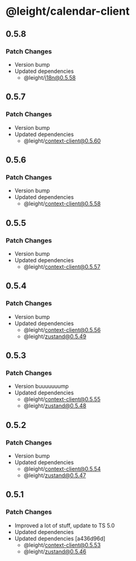 # @leight/calendar-client

## 0.5.8

### Patch Changes

- Version bump
- Updated dependencies
    - @leight/i18n@0.5.58

## 0.5.7

### Patch Changes

- Version bump
- Updated dependencies
    - @leight/context-client@0.5.60

## 0.5.6

### Patch Changes

- Version bump
- Updated dependencies
    - @leight/context-client@0.5.58

## 0.5.5

### Patch Changes

- Version bump
- Updated dependencies
    - @leight/context-client@0.5.57

## 0.5.4

### Patch Changes

- Version bump
- Updated dependencies
    - @leight/context-client@0.5.56
    - @leight/zustand@0.5.49

## 0.5.3

### Patch Changes

- Version buuuuuuump
- Updated dependencies
    - @leight/context-client@0.5.55
    - @leight/zustand@0.5.48

## 0.5.2

### Patch Changes

- Version bump
- Updated dependencies
    - @leight/context-client@0.5.54
    - @leight/zustand@0.5.47

## 0.5.1

### Patch Changes

- Improved a lot of stuff, update to TS 5.0
- Updated dependencies
- Updated dependencies [a436d96d]
    - @leight/context-client@0.5.53
    - @leight/zustand@0.5.46
